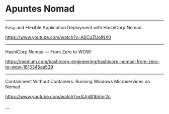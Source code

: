 # Apuntes Nomad

___
Easy and Flexible Application Deployment with HashiCorp Nomad

https://www.youtube.com/watch?v=A6CuZUoINX0

___
HashiCorp Nomad — From Zero to WOW!

https://medium.com/hashicorp-engineering/hashicorp-nomad-from-zero-to-wow-1615345aa539


___

Containment Without Containers: Running Windows Microservices on Nomad

https://www.youtube.com/watch?v=SJgW1bVmj2c




__












